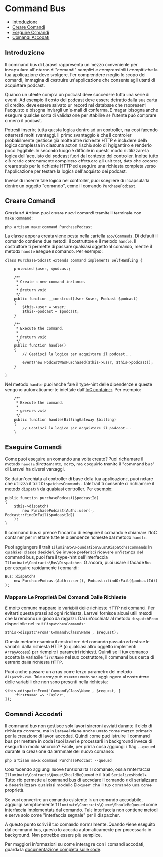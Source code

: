 # Command Bus

- [Introduzione](#introduzione)
- [Creare Comandi](#creare-comandi)
- [Eseguire Comandi](#eseguire-comandi)
- [Comandi Accodati](#comandi-accodati)

<a name="introduction"></a>
## Introduzione

Il command bus di Laravel rappresenta un mezzo conveniente per incapsulare all'interno di "comandi" semplici e comprensibili i compiti che la tua applicazione deve svolgere. Per comprendere meglio lo scopo dei comandi, immagina di costruire un'applicazione che consente agli utenti di acquistare podcast.

Quando un utente compra un podcast deve succedere tutta una serie di eventi. Ad esempio il costo del podcast deve essere detratto dalla sua carta di credito, deve essere salvato un record nel database che rappresenti l'acquisto e bisogna inviargli un'e-mail di conferma. E magari bisogna anche eseguire qualche sorta di validazione per stabilire se l'utente può comprare o meno il podcast.

Potresti inserire tutta questa logica dentro ad un controller, ma così facendo otterresti molti svantaggi. Il primo svantaggio è che il controller probabilmente gestisce già molte altre richieste HTTP e includere della logica complessa in ciascuna action rischia solo di ingigantirlo e renderlo poco leggibile. In secondo luogo è difficile in questo modo riutilizzare la logica dell'acquisto dei podcast fuori dal contesto del controller. Inoltre tutto ciò rende estremamente complesso effettuare gli unit test, dato che occorre creare stub per le richieste HTTP ed eseguire una richiesta completa verso l'applicazione per testare la logica dell'acquisto dei podcast.

Invece di inserire tale logica nel controller, puoi scegliere di incapsularla dentro un oggetto "comando", come il comando `PurchasePodcast`.

<a name="creare-comandi"></a>
## Creare Comandi

Grazie ad Artisan puoi creare nuovi comandi tramite il terminale con `make:command`:

	php artisan make:command PurchasePodcast

La classe appena creata viene posta nella cartella `app/Commands`. Di default il comando contiene due metodi: il costruttore e il metodo `handle`. Il costruttore ti permette di passare qualsiasi oggetto al comando, mentre il metodo `handle` esegue il comando. Per esempio:

	class PurchasePodcast extends Command implements SelfHandling {

		protected $user, $podcast;

		/**
		 * Create a new command instance.
		 *
		 * @return void
		 */
		public function __construct(User $user, Podcast $podcast)
		{
			$this->user = $user;
			$this->podcast = $podcast;
		}

		/**
		 * Execute the command.
		 *
		 * @return void
		 */
		public function handle()
		{
			// Gestisci la logica per acquistare il podcast...

			event(new PodcastWasPurchased($this->user, $this->podcast));
		}

	}

Nel metodo `handle` puoi anche fare il type-hint delle dipendenze e queste vengono automaticamente iniettate dall'[IoC container](/docs/master/container). Per esempio:

		/**
		 * Execute the command.
		 *
		 * @return void
		 */
		public function handle(BillingGateway $billing)
		{
			// Gestisci la logica per acquistare il podcast...
		}

<a name="eseguire-comandi"></a>
## Eseguire Comandi

Come puoi eseguire un comando una volta creato? Puoi richiamare il metodo `handle` direttamente, certo, ma eseguirlo tramite il "command bus" di Laravel ha diversi vantaggi.

Se dai un'occhiata al controller di base della tua applicazione, puoi notare che utilizza il trait `DispatchesCommands`. Tale trait ti consente di richiamare il metodo `dispatch` da qualsiasi controller. Per esempio:

	public function purchasePodcast($podcastId)
	{
		$this->dispatch(
			new PurchasePodcast(Auth::user(), Podcast::findOrFail($podcastId))
		);
	}

Il command bus si prende l'incarico di eseguire il comando e chiamare l'IoC container per iniettare tutte le dipendenze richieste dal metodo `handle`.

Puoi aggiungere il trait `Illuminate\Foundation\Bus\DispatchesCommands` in qualsiasi classe desideri. Se invece preferisci ricevere un'istanza del command bus, puoi fare il type-hint dell'interfaccia `Illuminate\Contracts\Bus\Dispatcher`. O ancora, puoi usare il facade `Bus` per eseguire rapidamente i comandi:

	Bus::dispatch(
		new PurchasePodcast(Auth::user(), Podcast::findOrFail($podcastId))
	);

### Mappare Le Proprietà Dei Comandi Dalle Richieste

È molto comune mappare le variabili delle richieste HTTP nei comandi. Per evitarti questa prassi ad ogni richiesta, Laravel fornisce alcuni utili metodi che la rendono un gioco da ragazzi. Dai un'occhiata al metodo `dispatchFrom` disponibile nel trait `DispatchesCommands`:

	$this->dispatchFrom('Command\Class\Name', $request);

Questo metodo esamina il costruttore del comando passato ed estrae le variabili dalla richiesta HTTP (o qualsiasi altro oggetto implementi `ArrayAccess`) per riempire i parametri richiesti. Quindi se il tuo comando accetta la variabile `firstName` nel suo costruttore, il command bus cerca di estrarlo dalla richiesta HTTP.

Puoi anche passare un array come terzo parametro del metodo `dispatchFrom`. Tale array può essere usato per aggiungere al costruttore delle variabili che non sono presenti nella richiesta:

	$this->dispatchFrom('Command\Class\Name', $request, [
		'firstName' => 'Taylor',
	]);

<a name="comandi-accodati"></a>
## Comandi Accodati

Il command bus non gestisce solo lavori sincroni avviati durante il ciclo di richiesta corrente, ma in Laravel viene anche usato come mezzo primario per la creazione di lavori accodati. Quindi come puoi istruire il command bus per mettere in coda i tuoi lavori e processarli in background invece di eseguirli in modo sincrono? Facile, per prima cosa aggiungi il flag `--queued` durante la creazione da terminale del nuovo comando:

	php artisan make:command PurchasePodcast --queued

Così facendo aggiungi nuove funzionalità al comando, ossia l'interfaccia `Illuminate\Contracts\Queue\ShouldBeQueued` e il trait `SerializesModels`. Tutto ciò permette al command bus di accodare il comando e di serializzare e deserializzare qualsiasi modello Eloquent che il tuo comando usa come proprietà.

Se vuoi convertire un comando esistente in un comando accodabile, aggiungi semplicemente `Illuminate\Contracts\Queue\ShouldBeQueued` come interfaccia implementata dal comando. Tale interfaccia non contiene metodi e serve solo come "interfaccia segnale" per il dispatcher.

A questo punto scrivi il tuo comando normalmente. Quando viene eseguito dal command bus, questo lo accoda automaticamente per processarlo in background. Non potrebbe essere più semplice.

Per maggiori informazioni su come interagire con i comandi accodati, guarda la [documentazione completa sulle code](/docs/master/queues).
